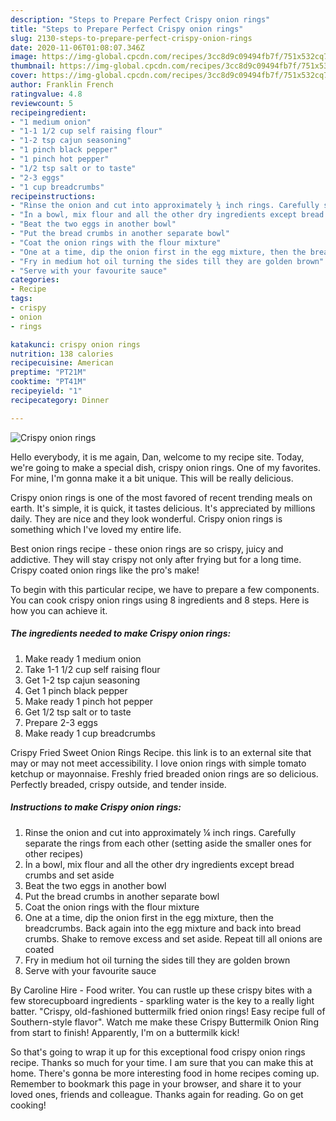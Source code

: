```yaml
---
description: "Steps to Prepare Perfect Crispy onion rings"
title: "Steps to Prepare Perfect Crispy onion rings"
slug: 2130-steps-to-prepare-perfect-crispy-onion-rings
date: 2020-11-06T01:08:07.346Z
image: https://img-global.cpcdn.com/recipes/3cc8d9c09494fb7f/751x532cq70/crispy-onion-rings-recipe-main-photo.jpg
thumbnail: https://img-global.cpcdn.com/recipes/3cc8d9c09494fb7f/751x532cq70/crispy-onion-rings-recipe-main-photo.jpg
cover: https://img-global.cpcdn.com/recipes/3cc8d9c09494fb7f/751x532cq70/crispy-onion-rings-recipe-main-photo.jpg
author: Franklin French
ratingvalue: 4.8
reviewcount: 5
recipeingredient:
- "1 medium onion"
- "1-1 1/2 cup self raising flour"
- "1-2 tsp cajun seasoning"
- "1 pinch black pepper"
- "1 pinch hot pepper"
- "1/2 tsp salt or to taste"
- "2-3 eggs"
- "1 cup breadcrumbs"
recipeinstructions:
- "Rinse the onion and cut into approximately ¼ inch rings. Carefully separate the rings from each other (setting aside the smaller ones for other recipes)"
- "İn a bowl, mix flour and all the other dry ingredients except bread crumbs and set aside"
- "Beat the two eggs in another bowl"
- "Put the bread crumbs in another separate bowl"
- "Coat the onion rings with the flour mixture"
- "One at a time, dip the onion first in the egg mixture, then the breadcrumbs. Back again into the egg mixture and back into bread crumbs. Shake to remove excess and set aside. Repeat till all onions are coated"
- "Fry in medium hot oil turning the sides till they are golden brown"
- "Serve with your favourite sauce"
categories:
- Recipe
tags:
- crispy
- onion
- rings

katakunci: crispy onion rings 
nutrition: 138 calories
recipecuisine: American
preptime: "PT21M"
cooktime: "PT41M"
recipeyield: "1"
recipecategory: Dinner

---
```



![Crispy onion rings](https://img-global.cpcdn.com/recipes/3cc8d9c09494fb7f/751x532cq70/crispy-onion-rings-recipe-main-photo.jpg)

Hello everybody, it is me again, Dan, welcome to my recipe site. Today, we're going to make a special dish, crispy onion rings. One of my favorites. For mine, I'm gonna make it a bit unique. This will be really delicious.

Crispy onion rings is one of the most favored of recent trending meals on earth. It's simple, it is quick, it tastes delicious. It's appreciated by millions daily. They are nice and they look wonderful. Crispy onion rings is something which I've loved my entire life.

Best onion rings recipe - these onion rings are so crispy, juicy and addictive. They will stay crispy not only after frying but for a long time. Crispy coated onion rings like the pro&#39;s make!


To begin with this particular recipe, we have to prepare a few components. You can cook crispy onion rings using 8 ingredients and 8 steps. Here is how you can achieve it.

<!--inarticleads1-->

##### The ingredients needed to make Crispy onion rings:

1. Make ready 1 medium onion
1. Take 1-1 1/2 cup self raising flour
1. Get 1-2 tsp cajun seasoning
1. Get 1 pinch black pepper
1. Make ready 1 pinch hot pepper
1. Get 1/2 tsp salt or to taste
1. Prepare 2-3 eggs
1. Make ready 1 cup breadcrumbs


Crispy Fried Sweet Onion Rings Recipe. this link is to an external site that may or may not meet accessibility. I love onion rings with simple tomato ketchup or mayonnaise. Freshly fried breaded onion rings are so delicious. Perfectly breaded, crispy outside, and tender inside. 

<!--inarticleads2-->

##### Instructions to make Crispy onion rings:

1. Rinse the onion and cut into approximately ¼ inch rings. Carefully separate the rings from each other (setting aside the smaller ones for other recipes)
1. İn a bowl, mix flour and all the other dry ingredients except bread crumbs and set aside
1. Beat the two eggs in another bowl
1. Put the bread crumbs in another separate bowl
1. Coat the onion rings with the flour mixture
1. One at a time, dip the onion first in the egg mixture, then the breadcrumbs. Back again into the egg mixture and back into bread crumbs. Shake to remove excess and set aside. Repeat till all onions are coated
1. Fry in medium hot oil turning the sides till they are golden brown
1. Serve with your favourite sauce


By Caroline Hire - Food writer. You can rustle up these crispy bites with a few storecupboard ingredients - sparkling water is the key to a really light batter. &#34;Crispy, old-fashioned buttermilk fried onion rings! Easy recipe full of Southern-style flavor&#34;. Watch me make these Crispy Buttermilk Onion Ring from start to finish! Apparently, I&#39;m on a buttermilk kick! 

So that's going to wrap it up for this exceptional food crispy onion rings recipe. Thanks so much for your time. I am sure that you can make this at home. There's gonna be more interesting food in home recipes coming up. Remember to bookmark this page in your browser, and share it to your loved ones, friends and colleague. Thanks again for reading. Go on get cooking!
